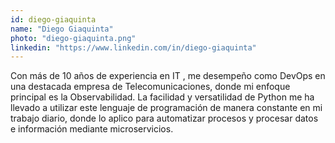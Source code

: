 ```yaml
---
id: diego-giaquinta
name: "Diego Giaquinta"
photo: "diego-giaquinta.png"
linkedin: "https://www.linkedin.com/in/diego-giaquinta"
---
```


Con más de 10 años de experiencia en IT , me desempeño como DevOps en una destacada empresa de Telecomunicaciones, donde mi enfoque principal es la Observabilidad. La facilidad y versatilidad de Python me ha llevado a utilizar este lenguaje de programación de manera constante en mi trabajo diario, donde lo aplico para automatizar procesos y procesar datos e información mediante microservicios. 